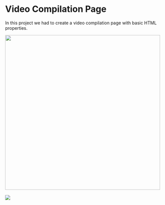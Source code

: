 <h1>Video Compilation Page</h1>
<p>In this project we had to create a video compilation page with basic HTML properties.</p>
<a href="https://marisavertz.github.io/Video-Compilation-Page/">
  <img src="https://raw.githubusercontent.com/MarisaVertz/Top-Movies/refs/heads/main/video-compilation-page.png" width="500">
</a>
<br><br>
<a href="https://marisavertz.github.io/Video-Compilation-Page/">
  <img src="https://dabuttonfactory.com/button.png?t=View+Project&f=Calibri-Bold&ts=18&tc=fff&hp=45&vp=20&w=134&h=38&c=11&bgt=unicolored&bgc=245c68&be=1">
</a>
